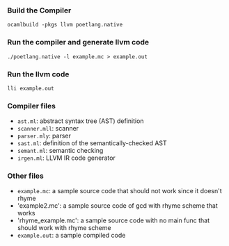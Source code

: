 ### Build the Compiler

```
ocamlbuild -pkgs llvm poetlang.native
```

### Run the compiler and generate llvm code
```
./poetlang.native -l example.mc > example.out
```

### Run the llvm code
```
lli example.out
```

### Compiler files
-  `ast.ml`: abstract syntax tree (AST) definition
-  `scanner.mll`: scanner
-  `parser.mly`: parser
-  `sast.ml`: definition of the semantically-checked AST
-  `semant.ml`: semantic checking
-  `irgen.ml`: LLVM IR code generator

### Other files

- `example.mc`: a sample source code that should not work since it doesn't rhyme
- 'example2.mc': a sample source code of gcd with rhyme scheme that works
- 'rhyme_example.mc': a sample source code with no main func that should work with rhyme scheme
- `example.out`: a sample compiled code

